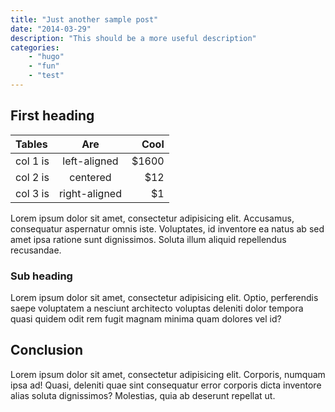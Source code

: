 ```yaml
---
title: "Just another sample post"
date: "2014-03-29"
description: "This should be a more useful description"
categories: 
    - "hugo"
    - "fun"
    - "test"
---
```


## First heading

| Tables   |      Are      |  Cool |
|:---------|:-------------:|------:|
| col 1 is |  left-aligned | $1600 |
| col 2 is |    centered   |   $12 |
| col 3 is | right-aligned |    $1 |

Lorem ipsum dolor sit amet, consectetur adipisicing elit. Accusamus, consequatur aspernatur omnis iste. Voluptates, id inventore ea natus ab sed amet ipsa ratione sunt dignissimos. Soluta illum aliquid repellendus recusandae.

### Sub heading

Lorem ipsum dolor sit amet, consectetur adipisicing elit. Optio, perferendis saepe voluptatem a nesciunt architecto voluptas deleniti dolor tempora quasi quidem odit rem fugit magnam minima quam dolores vel id?

## Conclusion

Lorem ipsum dolor sit amet, consectetur adipisicing elit. Corporis, numquam ipsa ad! Quasi, deleniti quae sint consequatur error corporis dicta inventore alias soluta dignissimos? Molestias, quia ab deserunt repellat ut.
